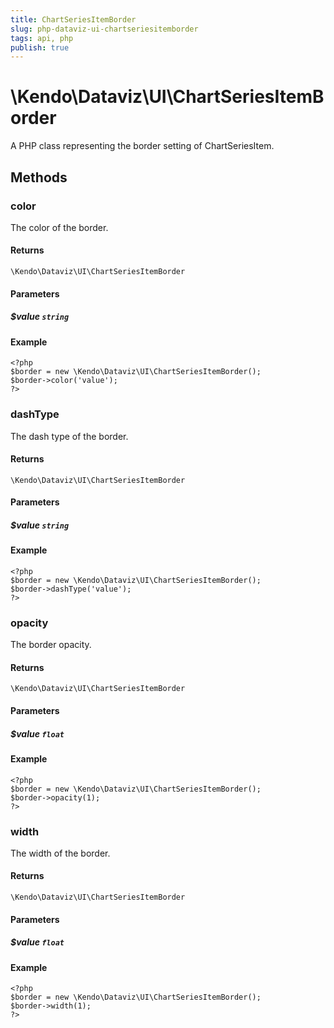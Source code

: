 ```yaml
---
title: ChartSeriesItemBorder
slug: php-dataviz-ui-chartseriesitemborder
tags: api, php
publish: true
---
```


# \Kendo\Dataviz\UI\ChartSeriesItemBorder

A PHP class representing the border setting of ChartSeriesItem.


## Methods

### color
The color of the border.

#### Returns
`\Kendo\Dataviz\UI\ChartSeriesItemBorder`

#### Parameters

##### $value `string`



#### Example 
    <?php
    $border = new \Kendo\Dataviz\UI\ChartSeriesItemBorder();
    $border->color('value');
    ?>

### dashType
The dash type of the border.

#### Returns
`\Kendo\Dataviz\UI\ChartSeriesItemBorder`

#### Parameters

##### $value `string`



#### Example 
    <?php
    $border = new \Kendo\Dataviz\UI\ChartSeriesItemBorder();
    $border->dashType('value');
    ?>

### opacity
The border opacity.

#### Returns
`\Kendo\Dataviz\UI\ChartSeriesItemBorder`

#### Parameters

##### $value `float`



#### Example 
    <?php
    $border = new \Kendo\Dataviz\UI\ChartSeriesItemBorder();
    $border->opacity(1);
    ?>

### width
The width of the border.

#### Returns
`\Kendo\Dataviz\UI\ChartSeriesItemBorder`

#### Parameters

##### $value `float`



#### Example 
    <?php
    $border = new \Kendo\Dataviz\UI\ChartSeriesItemBorder();
    $border->width(1);
    ?>

